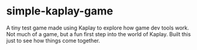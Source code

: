 # simple-kaplay-game
A tiny test game made using Kaplay to explore how game dev tools work. Not much of a game, but a fun first step into the world of Kaplay. Built this just to see how things come together.
